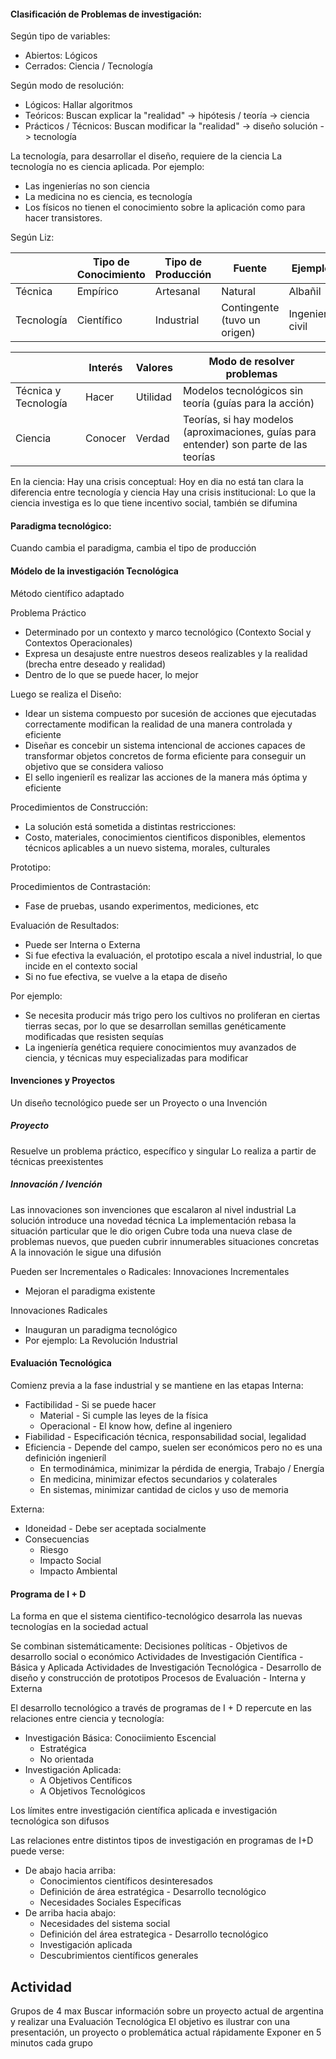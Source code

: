 #### Clasificación de Problemas de investigación:

Según tipo de variables:
- Abiertos: Lógicos
- Cerrados: Ciencia / Tecnología

Según modo de resolución:
- Lógicos: Hallar algoritmos
- Teóricos: Buscan explicar la "realidad" -> hipótesis / teoría -> ciencia
- Prácticos / Técnicos: Buscan modificar la "realidad" -> diseño solución -> tecnología

La tecnología, para desarrollar el diseño, requiere de la ciencia
La tecnología no es ciencia aplicada. Por ejemplo:
- Las ingenierías no son ciencia
- La medicina no es ciencia, es tecnología
- Los físicos no tienen el conocimiento sobre la aplicación como para hacer transistores.

Según Liz:

|            | Tipo de Conocimiento | Tipo de Producción | Fuente                       | Ejemplo         |
| ---------- | -------------------- | ------------------ | ---------------------------- | --------------- |
| Técnica    | Empírico             | Artesanal          | Natural                      | Albañil         |
| Tecnología | Científico           | Industrial         | Contingente (tuvo un origen) | Ingeniero civil |

|                      | Interés | Valores  | Modo de resolver problemas                                                             |
| -------------------- | ------- | -------- | -------------------------------------------------------------------------------------- |
| Técnica y Tecnología | Hacer   | Utilidad | Modelos tecnológicos sin teoría (guías para la acción)                                 |
| Ciencia              | Conocer | Verdad   | Teorías, si hay modelos (aproximaciones, guías para entender) son parte de las teorías |

En la ciencia:
Hay una crisis conceptual: Hoy en dia no está tan clara la diferencia entre tecnología y ciencia
Hay una crisis institucional: Lo que la ciencia investiga es lo que tiene incentivo social, también se difumina 

#### Paradigma tecnológico:
Cuando cambia el paradigma, cambia el tipo de producción

#### Módelo de la investigación Tecnológica
Método científico adaptado

Problema Práctico
- Determinado por un contexto y marco tecnológico (Contexto Social y Contextos Operacionales)
- Expresa un desajuste entre nuestros deseos realizables y la realidad (brecha entre deseado y realidad)
- Dentro de lo que se puede hacer, lo mejor
	
Luego se realiza el Diseño:
- Idear un sistema compuesto por sucesión de acciones que ejecutadas correctamente modifican la realidad de una manera controlada y eficiente
- Diseñar es concebir un sistema intencional de acciones capaces de transformar objetos concretos de forma eficiente para conseguir un objetivo que se considera valioso
- El sello ingenieríl es realizar las acciones de la manera más óptima y eficiente
	
Procedimientos de Construcción:
- La solución está sometida a distintas restricciones:
- Costo, materiales, conocimientos cientificos disponibles, elementos técnicos aplicables a un nuevo sistema, morales, culturales

Prototipo:

Procedimientos de Contrastación:
- Fase de pruebas, usando experimentos, mediciones, etc

Evaluación de Resultados:
- Puede ser Interna o Externa
- Si fue efectiva la evaluación, el prototipo escala a nivel industrial, lo que incide en el contexto social
- Si no fue efectiva, se vuelve a la etapa de diseño

Por ejemplo: 
- Se necesita producir más trigo pero los cultivos no proliferan en ciertas tierras secas, por lo que se desarrollan semillas genéticamente modificadas que resisten sequías
- La ingeniería genética requiere conocimientos muy avanzados de ciencia, y técnicas muy especializadas para modificar 

#### Invenciones y Proyectos
Un diseño tecnológico puede ser un Proyecto o una Invención

##### Proyecto
Resuelve un problema práctico, específico y singular
Lo realiza a partir de técnicas preexistentes

##### Innovación / Ivención
Las innovaciones son invenciones que escalaron al nivel industrial
La solución introduce una novedad técnica
La implementación rebasa la situación particular que le dio origen
Cubre toda una nueva clase de problemas nuevos, que pueden cubrir innumerables situaciones concretas
A la innovación le sigue una difusión

Pueden ser Incrementales o Radicales:
Innovaciones Incrementales
- Mejoran el paradigma existente
	
Innovaciones Radicales
- Inauguran un paradigma tecnológico
- Por ejemplo: La Revolución Industrial

#### Evaluación Tecnológica
Comienz previa a la fase industrial y se mantiene en las etapas
Interna:
- Factibilidad - Si se puede hacer
	- Material - Si cumple las leyes de la física
	- Operacional - El know how, define al ingeniero
- Fiabilidad - Especificación técnica, responsabilidad social, legalidad
- Eficiencia - Depende del campo, suelen ser económicos pero no es una definición ingenieríl
	- En termodinámica, minimizar la pérdida de energia, Trabajo / Energía
	- En medicina, minimizar efectos secundarios y colaterales
	- En sistemas, minimizar cantidad de ciclos y uso de memoria

Externa:
- Idoneidad - Debe ser aceptada socialmente
- Consecuencias
	- Riesgo
	- Impacto Social
	- Impacto Ambiental

#### Programa de I + D
La forma en que el sistema cientifico-tecnológico desarrola las nuevas tecnologías en la sociedad actual

Se combinan sistemáticamente:
	Decisiones políticas - Objetivos de desarrollo social o económico
	Actividades de Investigación Científica - Básica y Aplicada
	Actividades de Investigación Tecnológica - Desarrollo de diseño y construcción de prototipos
	Procesos de Evaluación - Interna y Externa

El desarrollo tecnológico a través de programas de I + D repercute en las relaciones entre ciencia y tecnología:
- Investigación Básica: Conociimiento Escencial
	- Estratégica
	- No orientada
- Investigación Aplicada: 
	- A Objetivos Centíficos 
	- A Objetivos Tecnológicos

Los límites entre investigación científica aplicada e investigación tecnológica son  difusos

Las relaciones entre distintos tipos de investigación en programas de I+D puede verse:
- De abajo hacia arriba:
	- Conocimientos científicos desinteresados 
	- Definición de área estratégica - Desarrollo tecnológico
	- Necesidades Sociales Específicas
- De arriba hacia abajo:
	- Necesidades del sistema social
	- Definición del área estrategica - Desarrollo tecnológico
	- Investigación aplicada
	- Descubrimientos científicos generales

## Actividad
Grupos de 4 max
Buscar información sobre un proyecto actual de argentina y realizar una Evaluación Tecnológica
El objetivo es ilustrar con una presentación, un proyecto o problemática actual rápidamente
Exponer en 5 minutos cada grupo